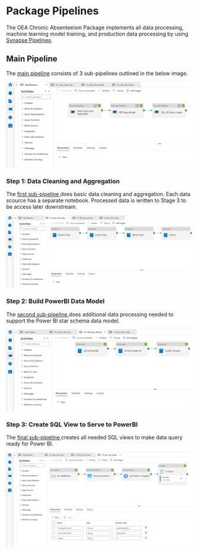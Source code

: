 # Package Pipelines

The OEA Chronic Absenteeism Package implements all data processing, machine learning model training, and production data processing by using [Synapse Pipelines](https://docs.microsoft.com/en-us/azure/data-factory/concepts-pipelines-activities?toc=%2Fazure%2Fsynapse-analytics%2Ftoc.json&tabs=data-factory). 

## Main Pipeline

The [main pipeline](https://github.com/microsoft/OpenEduAnalytics/blob/main/packages/package_catalog/Digital_Equity_of_Access/pipelines/MainPipeline_support_VSTS.zip) consists of 3 sub-pipelines outlined in the below image. 

![Main Synapse Pipeline](https://github.com/cviddenKwantum/oea-digital-learning-insights/blob/main/Digital_Equity_of_Access/docs/images/p_main.png "Main Pipeline")

### Step 1: Data Cleaning and Aggregation
 
The <ins> first sub-pipeline </ins> does basic data cleaning and aggregation. Each data scource has a separate notebook. Processed data is written to Stage 3 to be access later downstream.

![Data Cleaning Pipeline](https://github.com/cviddenKwantum/oea-digital-learning-insights/blob/main/Digital_Equity_of_Access/docs/images/p1_dataagg.png "Data Cleaning Pipeline")

### Step 2: Build PowerBI Data Model

The <ins> second sub-pipeline </ins> does additional data processing needed to support the Power BI star schema data model.

![PowerBI Data Model](https://github.com/cviddenKwantum/oea-digital-learning-insights/blob/main/Digital_Equity_of_Access/docs/images/p2_pbimodel.png "PowerBI Data Model")

### Step 3: Create SQL View to Serve to PowerBI
 
The <ins> final sub-pipeline </ins> creates all needed SQL views to make data query ready for Power BI.

![SQL View Creation](https://github.com/cviddenKwantum/oea-digital-learning-insights/blob/main/Digital_Equity_of_Access/docs/images/p3_sqlview.png "SQL View Creation")
